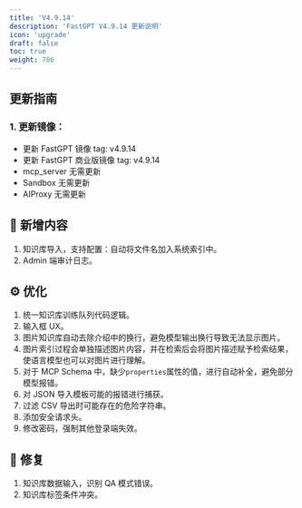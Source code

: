 ```yaml
---
title: 'V4.9.14'
description: 'FastGPT V4.9.14 更新说明'
icon: 'upgrade'
draft: false
toc: true
weight: 786
---
```


## 更新指南

### 1. 更新镜像：

- 更新 FastGPT 镜像 tag: v4.9.14
- 更新 FastGPT 商业版镜像 tag: v4.9.14
- mcp_server 无需更新
- Sandbox 无需更新
- AIProxy 无需更新

## 🚀 新增内容

1. 知识库导入，支持配置：自动将文件名加入系统索引中。
2. Admin 端审计日志。

## ⚙️ 优化

1. 统一知识库训练队列代码逻辑。
2. 输入框 UX。
3. 图片知识库自动去除介绍中的换行，避免模型输出换行导致无法显示图片。
4. 图片索引过程会单独描述图片内容，并在检索后会将图片描述赋予检索结果，使语言模型也可以对图片进行理解。
5. 对于 MCP Schema 中，缺少`properties`属性的值，进行自动补全，避免部分模型报错。
6. 对 JSON 导入模板可能的报错进行捕获。
7. 过滤 CSV 导出时可能存在的危险字符串。
8. 添加安全请求头。
9. 修改密码，强制其他登录端失效。

## 🐛 修复

1. 知识库数据输入，识别 QA 模式错误。
2. 知识库标签条件冲突。